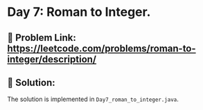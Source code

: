 
# Day 7: Roman to Integer.

## 🔗 Problem Link: https://leetcode.com/problems/roman-to-integer/description/


## 📝 Solution:
The solution is implemented in `Day7_roman_to_integer.java`.
